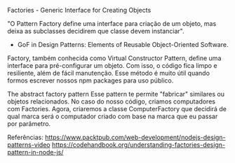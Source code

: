 Factories - Generic Interface for Creating Objects

"O Pattern Factory define uma interface para criação de um objeto, mas deixa
as subclasses decidirem que classe devem instanciar".
- GoF in Design Patterns: Elements of Reusable Object-Oriented Software.

Factory, também conhecida como Virtual Constructor Pattern, define uma interface para pré-configurar
um objeto. Com isso, o código fica limpo e resiliente, além de fácil manutenção.
Esse método é muito útil quando formos escrever nossos npm packages para uso público.


The abstract factory pattern
Esse pattern te permite "fabricar" similares ou objetos relacionados.
No caso do nosso código, criamos computadores com Factories.
Agora, criaremos a classe ComputerFactory que decidirá de qual marca será o computador criado
com base na marca que eu passar por parâmetro.

Referências:
https://www.packtpub.com/web-development/nodejs-design-patterns-video
https://codehandbook.org/understanding-factories-design-pattern-in-node-js/
